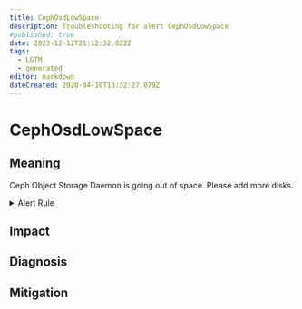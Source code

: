 ```yaml
---
title: CephOsdLowSpace
description: Troubleshooting for alert CephOsdLowSpace
#published: true
date: 2023-12-12T21:12:32.022Z
tags: 
  - LGTM
  - generated
editor: markdown
dateCreated: 2020-04-10T18:32:27.079Z
---
```


# CephOsdLowSpace

## Meaning
[//]: # "Short paragraph that explains what the alert means"
Ceph Object Storage Daemon is going out of space. Please add more disks.

<details>
  <summary>Alert Rule</summary>

{{% rule "ceph/ceph-internal.yml" "CephOsdLowSpace" %}}

<!-- Rule when generated

```yaml
alert: CephOsdLowSpace
expr: ceph_osd_utilization > 90
for: 2m
labels:
    severity: warning
annotations:
    summary: Ceph OSD low space (instance {{ $labels.instance }})
    description: |-
        Ceph Object Storage Daemon is going out of space. Please add more disks.
          VALUE = {{ $value }}
          LABELS = {{ $labels }}
    runbook: https://github.com/srerun/prometheus-alerts/blob/main/content/runbooks/ceph-internal/CephOsdLowSpace.md

```

-->

</details>


## Impact
[//]: # "What could / will happen if the alert is not addressed"



## Diagnosis
[//]: # "Steps to take to identify the cause of the problem"



## Mitigation
[//]: # "The steps necessary to resolve the alert"
